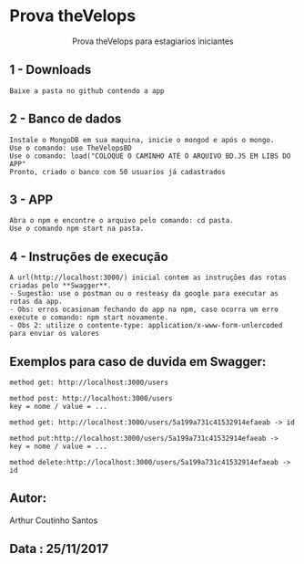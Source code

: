 # Prova theVelops
<p align="center">Prova theVelops para estagiarios iniciantes</p>

## 1 - Downloads

```
Baixe a pasta no github contendo a app
```

## 2 - Banco de dados

```
Instale o MongoDB em sua maquina, inicie o mongod e após o mongo.
Use o comando: use TheVelopsBD
Use o comando: load("COLOQUE O CAMINHO ATÉ O ARQUIVO BD.JS EM LIBS DO APP"
Pronto, criado o banco com 50 usuarios já cadastrados
```

## 3 - APP

```
Abra o npm e encontre o arquivo pelo comando: cd pasta.
Use o comando npm start na pasta.
```

## 4 - Instruções de execução

```
A url(http://localhost:3000/) inicial contem as instruções das rotas criadas pelo **Swagger**.
- Sugestão: use o postman ou o resteasy da google para executar as rotas da app.
- Obs: erros ocasionam fechando do app na npm, caso ocorra um erro execute o comando: npm start novamente.
- Obs 2: utilize o contente-type: application/x-www-form-unlercoded para enviar os valores
```

## Exemplos para caso de duvida em Swagger:
```
method get: http://localhost:3000/users
```
```
method post: http://localhost:3000/users
key = nome / value = ...
```
```
method get: http://localhost:3000/users/5a199a731c41532914efaeab -> id
```
```
method put:http://localhost:3000/users/5a199a731c41532914efaeab ->
key = nome / value = ...
```
```
method delete:http://localhost:3000/users/5a199a731c41532914efaeab -> id
```


## Autor: 

Arthur Coutinho Santos

## Data : 25/11/2017


